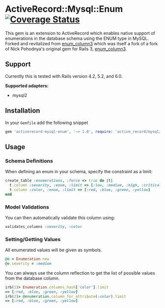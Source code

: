 # ActiveRecord::Mysql::Enum [![Coverage Status](https://coveralls.io/repos/github/Invoca/activerecord-mysql-enum/badge.svg?branch=master)](https://coveralls.io/github/Invoca/activerecord-mysql-enum?branch=master)

This gem is an extension to ActiveRecord which enables native support of
enumerations in the database schema using the ENUM type in MySQL. Forked
and revitalized from [enum_column3](https://github.com/jewlr/enum_column)
which was itself a fork of a fork of Nick Pohodnya's original gem for
Rails 3, [enum_column3](https://github.com/electronick/enum_column).

## Support
Currently this is tested with Rails version 4.2, 5.2, and 6.0.

**Supported adapters:**
- mysql2

## Installation
In your `Gemfile` add the following snippet
```ruby
gem 'activerecord-mysql-enum', '~> 1.0', require: 'active_record/mysql/enum'
```

## Usage
### Schema Definitions
When defining an enum in your schema, specify the constraint as a limit:
```ruby
create_table :enumerations, :force => true do |t|
  t.column :severity, :enum, :limit => [:low, :medium, :high, :critical], :default => :medium
  t.column :color, :enum, :limit => [:red, :blue, :green, :yellow]
end
```

### Model Validations
You can then automatically validate this column using:
```ruby
validates_columns :severity, :color
```

### Setting/Getting Values
All enumerated values will be given as symbols.
```ruby
@e = Enumeration.new
@e.severity = :medium
```

You can always use the column reflection to get the list of possible values from the database column.
```ruby
irb(1)> Enumeration.columns_hash['color'].limit
=> [:red, :blue, :green, :yellow]
irb(2)> @enumeration.column_for_attribute(:color).limit
=> [:red, :blue, :green, :yellow]
```
